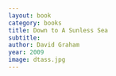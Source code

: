 ```yaml
---
layout: book
category: books
title: Down to A Sunless Sea
subtitle: 
author: David Graham
year: 2009
image: dtass.jpg
---
```

